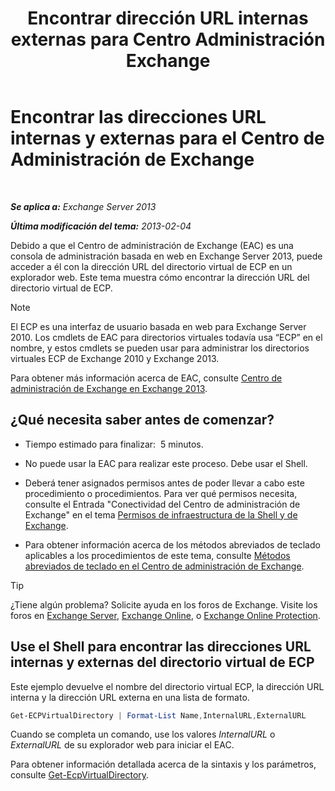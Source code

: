 ﻿---
title: 'Encontrar dirección URL internas externas para Centro Administración Exchange'
TOCTitle: Encontrar las direcciones URL internas y externas para el Centro de Administración de Exchange
ms:assetid: 3ddb30ff-a405-4b9d-8d77-2d7a3a5ab8fa
ms:mtpsurl: https://technet.microsoft.com/es-es/library/JJ680108(v=EXCHG.150)
ms:contentKeyID: 49895590
ms.date: 04/23/2018
mtps_version: v=EXCHG.150
ms.translationtype: HT
---

# Encontrar las direcciones URL internas y externas para el Centro de Administración de Exchange

 

_**Se aplica a:** Exchange Server 2013_

_**Última modificación del tema:** 2013-02-04_

Debido a que el Centro de administración de Exchange (EAC) es una consola de administración basada en web en Exchange Server 2013, puede acceder a él con la dirección URL del directorio virtual de ECP en un explorador web. Este tema muestra cómo encontrar la dirección URL del directorio virtual de ECP.


> [!NOTE]
> El ECP es una interfaz de usuario basada en web para Exchange Server 2010. Los cmdlets de EAC para directorios virtuales todavía usa “ECP” en el nombre, y estos cmdlets se pueden usar para administrar los directorios virtuales ECP de Exchange 2010 y Exchange&nbsp;2013.



Para obtener más información acerca de EAC, consulte [Centro de administración de Exchange en Exchange 2013](exchange-admin-center-in-exchange-2013-exchange-2013-help.md).

## ¿Qué necesita saber antes de comenzar?

  - Tiempo estimado para finalizar:  5 minutos.

  - No puede usar la EAC para realizar este proceso. Debe usar el Shell.

  - Deberá tener asignados permisos antes de poder llevar a cabo este procedimiento o procedimientos. Para ver qué permisos necesita, consulte el Entrada "Conectividad del Centro de administración de Exchange" en el tema [Permisos de infraestructura de la Shell y de Exchange](exchange-and-shell-infrastructure-permissions-exchange-2013-help.md).

  - Para obtener información acerca de los métodos abreviados de teclado aplicables a los procedimientos de este tema, consulte [Métodos abreviados de teclado en el Centro de administración de Exchange](keyboard-shortcuts-in-the-exchange-admin-center-exchange-online-protection-help.md).


> [!TIP]
> ¿Tiene algún problema? Solicite ayuda en los foros de Exchange. Visite los foros en <A href="https://go.microsoft.com/fwlink/p/?linkid=60612">Exchange Server</A>, <A href="https://go.microsoft.com/fwlink/p/?linkid=267542">Exchange Online</A>, o <A href="https://go.microsoft.com/fwlink/p/?linkid=285351">Exchange Online Protection</A>.



## Use el Shell para encontrar las direcciones URL internas y externas del directorio virtual de ECP

Este ejemplo devuelve el nombre del directorio virtual ECP, la dirección URL interna y la dirección URL externa en una lista de formato.

```powershell
Get-ECPVirtualDirectory | Format-List Name,InternalURL,ExternalURL
```

Cuando se completa un comando, use los valores *InternalURL* o *ExternalURL* de su explorador web para iniciar el EAC.

Para obtener información detallada acerca de la sintaxis y los parámetros, consulte [Get-EcpVirtualDirectory](https://technet.microsoft.com/es-es/library/dd351058\(v=exchg.150\)).

